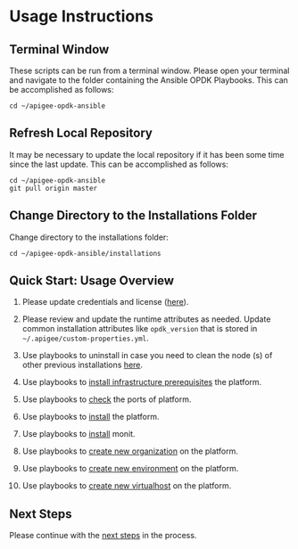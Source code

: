 # Usage Instructions

## Terminal Window
These scripts can be run from a terminal window. Please open your terminal and navigate to the folder
containing the Ansible OPDK Playbooks. This can be accomplished as follows: 

    cd ~/apigee-opdk-ansible

## Refresh Local Repository
It may be necessary to update the local repository if it has been some time since the last update.
This can be accomplished as follows: 

    cd ~/apigee-opdk-ansible
    git pull origin master

## Change Directory to the Installations Folder
Change directory to the installations folder:

    cd ~/apigee-opdk-ansible/installations

## Quick Start: Usage Overview

1. Please update credentials and license ([here](README-credentials.md#usage-instructions)).

1. Please review and update the runtime attributes as needed. Update common installation 
attributes like `opdk_version` that is stored in `~/.apigee/custom-properties.yml`.

1. Use playbooks to uninstall in case you need to clean the node (s) of other previous installations [here](post-installations/README-uninstall-platform.md#usage-instructions).

1. Use playbooks to [install infrastructure prerequisites](installations/README-install-prerequisites-platform.md#usage-instructions) the platform.

1. Use playbooks to [check](infrastructure/port-requirements/README-port-requirements-platform.md#usage-instructions) the ports of platform.

1. Use playbooks to [install](installations/README-install-platform.md#usage-instructions) the platform.

1. Use playbooks to [install](installations/README-install-monit.md#usage-instructions) monit.

1. Use playbooks to [create new organization](post-installations/README-create-org.md#usage-instructions) on the platform.

1. Use playbooks to [create new environment](post-installations/README-create-env.md#usage-instructions) on the platform.

1. Use playbooks to [create new virtualhost](post-installations/README-create-env.md#usage-instructions) on the platform.


## Next Steps

Please continue with the [next steps](../README.md#ansible-apigee-private-cloud-features) in the process.